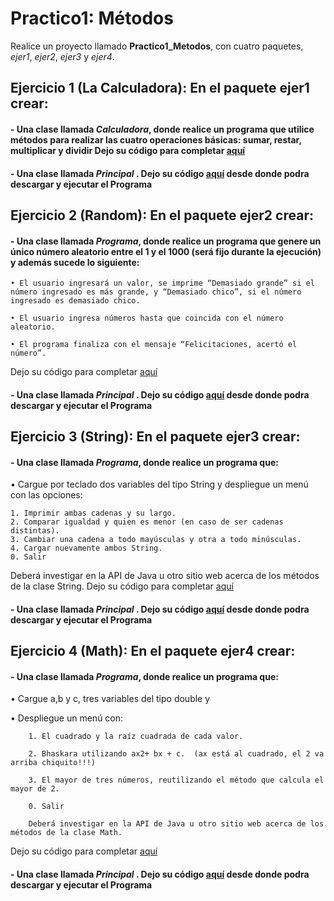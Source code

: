 # Practico1: Métodos

Realice un proyecto llamado **Practico1_Metodos**, con cuatro paquetes, *ejer1*, *ejer2*, *ejer3* y *ejer4*.

## Ejercicio 1 (La Calculadora): En el paquete **ejer1** crear:

#### - Una clase llamada *Calculadora*, donde realice un programa que utilice métodos para realizar las cuatro operaciones básicas: **sumar**, **restar**, **multiplicar** y **dividir** Dejo su código para completar   [aquí](src/ejer1/Calculadora.java)
 
#### - Una clase llamada *Principal* . Dejo su código  [aquí](src/ejer1/Principal.java) desde donde podra descargar y ejecutar el Programa   

## Ejercicio 2 (Random):  En el paquete **ejer2** crear:

#### - Una clase llamada *Programa*, donde realice un programa que genere un único número aleatorio entre el 1 y el 1000 (será fijo durante la ejecución) y además sucede lo siguiente:

	• El usuario ingresará un valor, se imprime “Demasiado grande” si el número ingresado es más grande, y “Demasiado chico”, si el número ingresado es demasiado chico.
 
	• El usuario ingresa números hasta que coincida con el número aleatorio.

	• El programa finaliza con el mensaje “Felicitaciones, acertó el número”.

Dejo su código para completar   [aquí](src/ejer2/Programa.java)
 
#### - Una clase llamada *Principal* . Dejo su código  [aquí](src/ejer2/Principal.java) desde donde podra descargar y ejecutar el Programa 

	
## Ejercicio 3 (String):  En el paquete **ejer3** crear:
#### - Una clase llamada *Programa*, donde realice un programa que:

•	Cargue por teclado dos variables del tipo String y despliegue un menú con las opciones:

	1. Imprimir ambas cadenas y su largo.
	2. Comparar igualdad y quien es menor (en caso de ser cadenas distintas).
	3. Cambiar una cadena a todo mayúsculas y otra a todo minúsculas.
	4. Cargar nuevamente ambos String.
	0. Salir

Deberá investigar en la API de Java u otro sitio web acerca de los métodos de la clase String.
Dejo su código para completar   [aquí](src/ejer3/Programa.java)

#### - Una clase llamada *Principal* . Dejo su código  [aquí](src/ejer3/Principal.java) desde donde podra descargar y ejecutar el Programa 


## Ejercicio 4 (Math):   En el paquete **ejer4** crear:
#### - Una clase llamada *Programa*, donde realice un programa que:
•	Cargue a,b y c, tres variables del tipo double y

•	Despliegue un menú con:

		1. El cuadrado y la raíz cuadrada de cada valor.
  
		2. Bhaskara utilizando ax2+ bx + c.  (ax está al cuadrado, el 2 va arriba chiquito!!!)
  
		3. El mayor de tres números, reutilizando el método que calcula el mayor de 2.
  
		0. Salir
  
		Deberá investigar en la API de Java u otro sitio web acerca de los métodos de la clase Math.
  Dejo su código para completar   [aquí](src/ejer4/Programa.java)
  #### - Una clase llamada *Principal* . Dejo su código  [aquí](src/ejer4/Principal.java) desde donde podra descargar y ejecutar el Programa 



